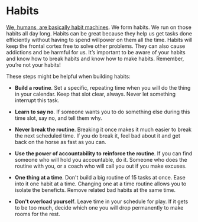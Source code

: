 # Habits

[We, humans, are basically habit machines][habits-book]. We form habits. We run on those habits all day long.
Habits can be great because they help us get tasks done efficiently without having to spend willpower on them all the time.
Habits will keep the frontal cortex free to solve other problems.
They can also cause addictions and be harmful for us.
It’s important to be aware of your habits and know how to break habits and know how to make habits.
Remember, you’re not your habits!

These steps might be helpful when building habits:

- **Build a routine**.
  Set a specific, repeating time when you will do the thing in your calendar.
  Keep that slot clear, always.
  Never let something interrupt this task.

- **Learn to say no**.
  If someone wants you to do something else during this time slot, say no, and tell them why.

- **Never break the routine**.
  Breaking it once makes it much easier to break the next scheduled time.
  If you do break it, feel bad about it and get back on the horse as fast as you can.

- **Use the power of accountability to reinforce the routine**.
  If you can find someone who will hold you accountable, do it.
  Someone who does the routine with you, or a coach who will call you out if you make excuses.

- **One thing at a time**.
  Don't build a big routine of 15 tasks at once.
  Ease into it one habit at a time.
  Changing one at a time routine allows you to isolate the beneficts.
  Remove related bad habits at the same time.

- **Don't overload yourself**.
  Leave time in your schedule for play.
  If it gets to be too much, decide which one you will drop permanently to make rooms for the rest.

[habits-book]: https://twitter.com/JamesClear/status/1059504529111158784